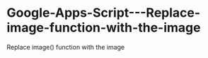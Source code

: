 # Google-Apps-Script---Replace-image-function-with-the-image
Replace image() function with the image
